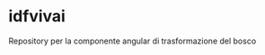 <!--
  SPDX-FileCopyrightText: (C) Copyright 2024 Regione Piemonte
  
  SPDX-License-Identifier: EUPL-1.2
-->
# idfvivai

Repository per la componente angular di trasformazione del bosco

